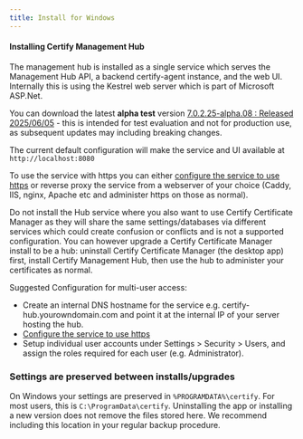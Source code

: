 ```yaml
---
title: Install for Windows
---
```



#### Installing Certify Management Hub
The management hub is installed as a single service which serves the Management Hub API, a backend certify-agent instance, and the web UI. Internally this is using the Kestrel web server which is part of Microsoft ASP.Net.

You can download the latest **alpha test** version [7.0.2.25-alpha.08 : Released 2025/06/05](https://downloads.certifytheweb.com/beta/hub/CertifyMgmtHubSetup.exe) - this is intended for test evaluation and not for production use, as subsequent updates may including breaking changes.

The current default configuration will make the service and UI available at `http://localhost:8080`

To use the service with https you can either [configure the service to use https](service.md) or reverse proxy the service from a webserver of your choice (Caddy, IIS, nginx, Apache etc and administer https on those as normal).

Do not install the Hub service where you also want to use Certify Certificate Manager as they will share the same settings/databases via different services which could create confusion or conflicts and is not a supported configuration. You can however upgrade a Certify Certificate Manager install to be a hub: uninstall Certify Certificate Manager (the desktop app) first, install Certify Management Hub, then use the hub to administer your certificates as normal.

Suggested Configuration for multi-user access:
- Create an internal DNS hostname for the service e.g. certify-hub.yourowndomain.com and point it at the internal IP of your server hosting the hub.
- [Configure the service to use https](service.md)
- Setup individual user accounts under Settings > Security > Users, and assign the roles required for each user (e.g. Administrator).

### Settings are preserved between installs/upgrades
On Windows your settings are preserved in `%PROGRAMDATA%\certify`. For most users, this is `C:\ProgramData\certify`. Uninstalling the app or installing a new version does not remove the files stored here. We recommend including this location in your regular backup procedure.
